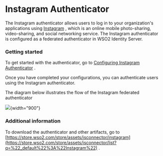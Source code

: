 # Instagram Authenticator

The Instagram authenticator allows users to log in to your
organization's applications using
[Instagram](https://www.instagram.com/) , which is an online mobile
photo-sharing, video-sharing, and social networking service. The
Instagram authenticator is configured as a federated authenticator in
WSO2 Identity Server.

### Getting started

To get started with the authenticator, go to [Configuring Instagram
Authenticator](https://docs.wso2.com/display/ISCONNECTORS/Configuring+Instagram+Authenticator)
.

Once you have completed your configurations, you can authenticate users
using the Instagram authenticator.

  

The diagram below illustrates the flow of the Instagram federated
authenticator

  

![](attachments/49091418/76746190.png?effects=border-simple,blur-border){width="900"}

### Additional information

To download the authenticator and other artifacts, go to
[https://store.wso2.com/store/assets/isconnector/instagram](https://store.wso2.com/store/assets/isconnector/list?q=%22_default%22%3A%22Instagram%22)
.

  
